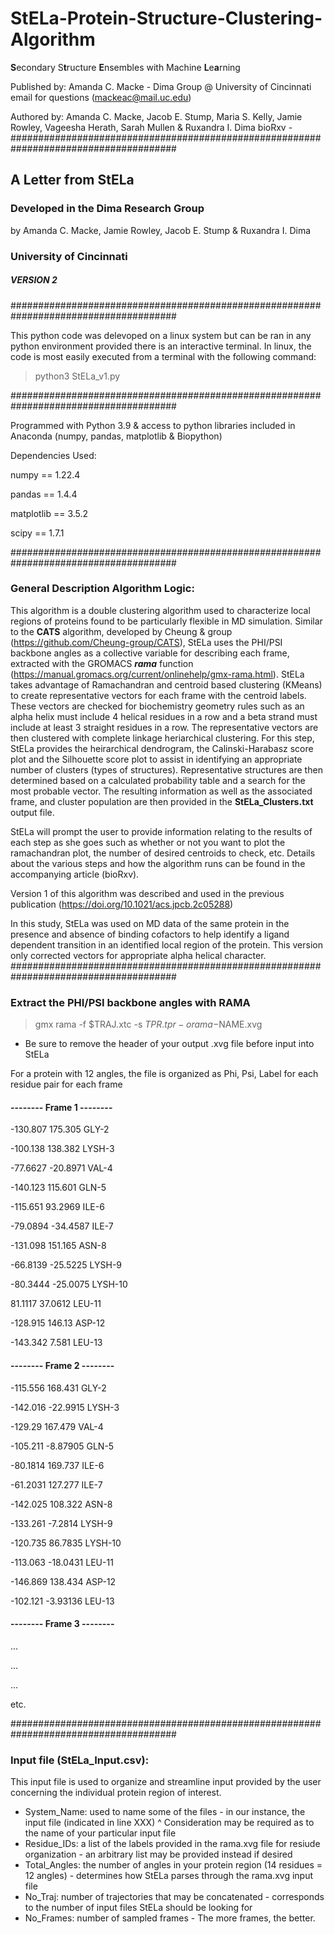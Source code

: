 # StELa-Protein-Structure-Clustering-Algorithm
**S**econdary S**t**ructure **E**nsembles with Machine **L**e**a**rning

Published by: Amanda C. Macke - Dima Group @ University of Cincinnati
email for questions (mackeac@mail.uc.edu)

Authored by: Amanda C. Macke, Jacob E. Stump, Maria S. Kelly, Jamie Rowley, Vageesha Herath, Sarah Mullen & Ruxandra I. Dima
bioRxv - 
###################################################################################### 
## A Letter from StELa 
### Developed in the Dima Research Group 
by Amanda C. Macke, Jamie Rowley, Jacob E. Stump & Ruxandra I. Dima
### University of Cincinnati  
##### VERSION 2
######################################################################################

This python code was delevoped on a linux system but can be ran in any python environment provided there is an interactive terminal. In linux, the code is most easily executed from a terminal with the following command: 

> python3 StELa_v1.py 

######################################################################################

Programmed with Python 3.9 & access to python libraries included in Anaconda (numpy, pandas, matplotlib & Biopython) 

Dependencies Used: 

numpy == 1.22.4 

pandas == 1.4.4 

matplotlib == 3.5.2

scipy == 1.7.1 

######################################################################################
### General Description Algorithm Logic: 
This algorithm is a double clustering algorithm used to characterize local regions of proteins found to be particularly flexible in MD simulation. Similar to the **CATS** algorithm, developed by Cheung & group (https://github.com/Cheung-group/CATS), StELa uses the PHI/PSI backbone angles as a collective variable for describing each frame, extracted with the GROMACS ***rama*** function (https://manual.gromacs.org/current/onlinehelp/gmx-rama.html). StELa takes advantage of Ramachandran and centroid based clustering (KMeans) to create representative vectors for each frame with the centroid labels. These vectors are checked for biochemistry geometry rules such as an alpha helix must include 4 helical residues in a row and a beta strand must include at least 3 straight residues in a row. The representative vectors are then clustered with complete linkage heriarchical clustering. For this step, StELa provides the heirarchical dendrogram, the Calinski-Harabasz score plot and the Silhouette score plot to assist in identifying an appropriate number of clusters (types of structures). Representative structures are then determined based on a calculated probability table and a search for the most probable vector. The resulting information as well as the associated frame, and cluster population are then provided in the **StELa_Clusters.txt** output file.

StELa will prompt the user to provide information relating to the results of each step as she goes such as whether or not you want to plot the ramachandran plot, the number of desired centroids to check, etc. Details about the various steps and how the algorithm runs can be found in the accompanying article (bioRxv).

Version 1 of this algorithm was described and used in the previous publication (https://doi.org/10.1021/acs.jpcb.2c05288)

In this study, StELa was used on MD data of the same protein in the presence and absence of binding cofactors to help identify a ligand dependent transition in an identified local region of the protein. This version only corrected vectors for appropriate alpha helical character.
######################################################################################
### Extract the PHI/PSI backbone angles with RAMA
>gmx rama -f $TRAJ.xtc -s $TPR.tpr -o rama-$NAME.xvg

- Be sure to remove the header of your output .xvg file before input into StELa

For a protein with 12 angles, the file is organized as Phi, Psi, Label for each residue pair for each frame

#### -------- Frame 1 --------

-130.807  175.305  GLY-2

-100.138  138.382  LYSH-3

-77.6627  -20.8971  VAL-4

-140.123  115.601  GLN-5

-115.651  93.2969  ILE-6

-79.0894  -34.4587  ILE-7

-131.098  151.165  ASN-8

-66.8139  -25.5225  LYSH-9

-80.3444  -25.0075  LYSH-10

81.1117  37.0612  LEU-11

-128.915  146.13  ASP-12

-143.342  7.581  LEU-13

#### -------- Frame 2 --------

-115.556  168.431  GLY-2

-142.016  -22.9915  LYSH-3

-129.29  167.479  VAL-4

-105.211  -8.87905  GLN-5

-80.1814  169.737  ILE-6

-61.2031  127.277  ILE-7

-142.025  108.322  ASN-8

-133.261  -7.2814  LYSH-9

-120.735  86.7835  LYSH-10

-113.063  -18.0431  LEU-11

-146.869  138.434  ASP-12

-102.121  -3.93136  LEU-13

#### -------- Frame 3 --------

...

...

...

etc.

######################################################################################
### Input file (StELa_Input.csv): 
This input file is used to organize and streamline input provided by the user concerning the individual protein region of interest.
- System_Name: used to name some of the files - in our instance, the input file (indicated in line XXX)
   ^ Consideration may be required as to the name of your particular input file
- Residue_IDs: a list of the labels provided in the rama.xvg file for resiude organization - an arbitrary list may be provided instead if desired
- Total_Angles: the number of angles in your protein region (14 residues = 12 angles) - determines how StELa parses through the rama.xvg input file
- No_Traj: number of trajectories that may be concatenated - corresponds to the number of input files StELa should be looking for
- No_Frames: number of sampled frames - The more frames, the better.
